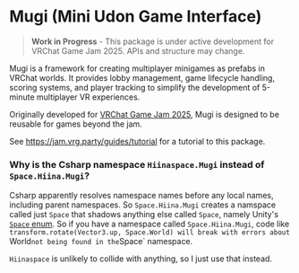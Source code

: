 # Mugi (Mini Udon Game Interface)

> **Work in Progress** - This package is under active development for VRChat Game Jam 2025. APIs and structure may change.

Mugi is a framework for creating multiplayer minigames as prefabs in VRChat worlds. It provides lobby management, game lifecycle handling, scoring systems, and player tracking to simplify the development of 5-minute multiplayer VR experiences.

Originally developed for [VRChat Game Jam 2025](https://jam.vrg.party), Mugi is designed to be reusable for games beyond the jam.

See https://jam.vrg.party/guides/tutorial for a tutorial to this package.

### Why is the Csharp namespace `Hiinaspace.Mugi` instead of `Space.Hiina.Mugi`?

Csharp apparently resolves namespace names before any local names, including parent namespaces. So `Space.Hiina.Mugi` creates a namspace called just `Space` that shadows anything else called `Space`, namely Unity's [`Space` enum](https://docs.unity3d.com/ScriptReference/Space.html). So if you have a namespace called `Space.Hiina.Mugi`, code like `transform.rotate(Vector3.up, Space.World) will break with errors
about `World` not being found in the `Space` namespace.

`Hiinaspace` is unlikely to collide with anything, so I just use that instead.